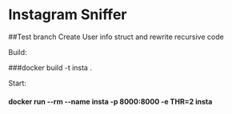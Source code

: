 # Instagram Sniffer

##Test branch Create User info struct and rewrite recursive code

Build:             

###docker build -t insta .     

Start:
#### docker run --rm --name insta -p 8000:8000 -e THR=2 insta
